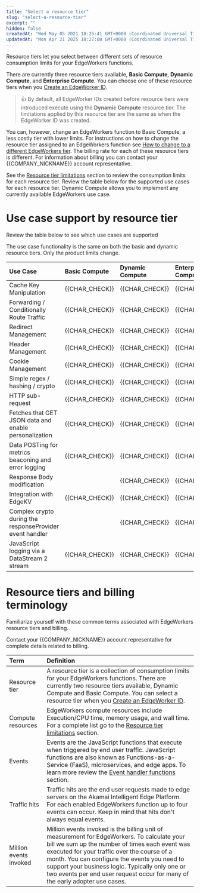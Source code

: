 ```yaml
---
title: "Select a resource tier"
slug: "select-a-resource-tier"
excerpt: ""
hidden: false
createdAt: "Wed May 05 2021 18:25:41 GMT+0000 (Coordinated Universal Time)"
updatedAt: "Mon Apr 21 2025 18:27:08 GMT+0000 (Coordinated Universal Time)"
---
```

Resource tiers let you select between different sets of resource consumption limits for your EdgeWorkers functions.

There are currently three resource tiers available, **Basic Compute**, **Dynamic Compute**, and **Enterprise Compute**.  You can choose one of these resource tiers when you [Create an EdgeWorker ID](create-an-edgeworker-id.md).

> 👍 By default, all EdgeWorker IDs created before resource tiers were introduced execute using the **Dynamic Compute** resource tier. The limitations applied by this resource tier are the same as when the EdgeWorker ID was created.

You can, however, change an EdgeWorkers function to Basic Compute, a less costly tier with lower limits. For instructions on how to change the resource tier assigned to an EdgeWorkers function see [How to change to a different EdgeWorkers tier](change-resource-tier.md). The billing rate for each of these resource tiers is different. For information about billing you can contact your {{COMPANY_NICKNAME}} account representative.

See the [Resource tier limitations](resource-tier-limitations.md) section to review the consumption limits for each resource tier. Review the table below for the supported use cases for each resource tier. Dynamic Compute allows you to implement any currently available EdgeWorkers use case.

# Use case support by resource tier

Review the table below to see which use cases are supported 

 The use case functionality is the same on both the basic and dynamic resource tiers. Only the product limits change.

| Use Case                                                 | Basic Compute  | Dynamic Compute | Enterprise Compute |
| :------------------------------------------------------- | :------------- | :-------------- | :----------------- |
| Cache Key Manipulation                                   | {{CHAR_CHECK}} | {{CHAR_CHECK}}  | {{CHAR_CHECK}}     |
| Forwarding / Conditionally Route Traffic                 | {{CHAR_CHECK}} | {{CHAR_CHECK}}  | {{CHAR_CHECK}}     |
| Redirect Management                                      | {{CHAR_CHECK}} | {{CHAR_CHECK}}  | {{CHAR_CHECK}}     |
| Header Management                                        | {{CHAR_CHECK}} | {{CHAR_CHECK}}  | {{CHAR_CHECK}}     |
| Cookie Management                                        | {{CHAR_CHECK}} | {{CHAR_CHECK}}  | {{CHAR_CHECK}}     |
| Simple regex / hashing / crypto                          | {{CHAR_CHECK}} | {{CHAR_CHECK}}  | {{CHAR_CHECK}}     |
| HTTP sub-request                                         | {{CHAR_CHECK}} | {{CHAR_CHECK}}  | {{CHAR_CHECK}}     |
| Fetches that GET JSON data and enable personalization    | {{CHAR_CHECK}} | {{CHAR_CHECK}}  | {{CHAR_CHECK}}     |
| Data POSTing for metrics beaconing and error logging     | {{CHAR_CHECK}} | {{CHAR_CHECK}}  | {{CHAR_CHECK}}     |
| Response Body modification                               |                | {{CHAR_CHECK}}  | {{CHAR_CHECK}}     |
| Integration with EdgeKV                                  | {{CHAR_CHECK}} | {{CHAR_CHECK}}  | {{CHAR_CHECK}}     |
| Complex crypto during the responseProvider event handler |                | {{CHAR_CHECK}}  | {{CHAR_CHECK}}     |
| JavaScript logging via a DataStream 2 stream             | {{CHAR_CHECK}} | {{CHAR_CHECK}}  | {{CHAR_CHECK}}     |

# Resource tiers and billing terminology

Familiarize yourself with these common terms associated with EdgeWorkers resource tiers and billing.

Contact your {{COMPANY_NICKNAME}} account representative for complete details related to billing.

| Term                   | Definition                                                                                                                                                                                                                                                                                                                                                                      |
| :--------------------- | :------------------------------------------------------------------------------------------------------------------------------------------------------------------------------------------------------------------------------------------------------------------------------------------------------------------------------------------------------------------------------ |
| Resource tier          | A resource tier is a collection of consumption limits for your EdgeWorkers functions. There are currently two resource tiers available, Dynamic Compute and Basic Compute. You can select a resource tier when you [Create an EdgeWorker ID](create-an-edgeworker-id.md).                                                                                                      |
| Compute resources      | EdgeWorkers compute resources include Execution/CPU time, memory usage, and wall time. For a complete list go to the [Resource tier limitations](resource-tier-limitations.md) section.                                                                                                                                                                                        |
| Events                 | Events are the JavaScript functions that execute when triggered by end user traffic. JavaScript functions are also known as Functions-as-a-Service (FaaS), microservices, and edge apps. To learn more review the [Event handler functions](event-handler-functions.md) section.                                                                                               |
| Traffic hits           | Traffic hits are the end user requests made to edge servers on the Akamai Intelligent Edge Platform. For each enabled EdgeWorkers function up to four events can occur. Keep in mind that hits don't always equal events.                                                                                                                                                       |
| Million events invoked | Million events invoked is the billing unit of measurement for EdgeWorkers. To calculate your bill we sum up the number of times each event was executed for your traffic over the course of a month. You can configure the events you need to support your business logic. Typically only one or two events per end user request occur for many of the early adopter use cases. |
